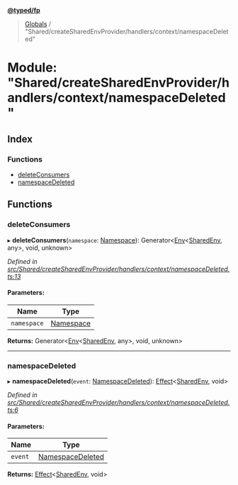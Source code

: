 **[@typed/fp](../README.md)**

> [Globals](../globals.md) / "Shared/createSharedEnvProvider/handlers/context/namespaceDeleted"

# Module: "Shared/createSharedEnvProvider/handlers/context/namespaceDeleted"

## Index

### Functions

* [deleteConsumers](_shared_createsharedenvprovider_handlers_context_namespacedeleted_.md#deleteconsumers)
* [namespaceDeleted](_shared_createsharedenvprovider_handlers_context_namespacedeleted_.md#namespacedeleted)

## Functions

### deleteConsumers

▸ **deleteConsumers**(`namespace`: [Namespace](_shared_core_model_namespace_.namespace.md)): Generator\<[Env](_effect_effect_.md#env)\<[SharedEnv](../interfaces/_shared_core_services_sharedenv_.sharedenv.md), any>, void, unknown>

*Defined in [src/Shared/createSharedEnvProvider/handlers/context/namespaceDeleted.ts:13](https://github.com/TylorS/typed-fp/blob/f129829/src/Shared/createSharedEnvProvider/handlers/context/namespaceDeleted.ts#L13)*

#### Parameters:

Name | Type |
------ | ------ |
`namespace` | [Namespace](_shared_core_model_namespace_.namespace.md) |

**Returns:** Generator\<[Env](_effect_effect_.md#env)\<[SharedEnv](../interfaces/_shared_core_services_sharedenv_.sharedenv.md), any>, void, unknown>

___

### namespaceDeleted

▸ **namespaceDeleted**(`event`: [NamespaceDeleted](_shared_core_events_namespaceevent_.namespacedeleted.md)): [Effect](_effect_effect_.effect.md)\<[SharedEnv](../interfaces/_shared_core_services_sharedenv_.sharedenv.md), void>

*Defined in [src/Shared/createSharedEnvProvider/handlers/context/namespaceDeleted.ts:6](https://github.com/TylorS/typed-fp/blob/f129829/src/Shared/createSharedEnvProvider/handlers/context/namespaceDeleted.ts#L6)*

#### Parameters:

Name | Type |
------ | ------ |
`event` | [NamespaceDeleted](_shared_core_events_namespaceevent_.namespacedeleted.md) |

**Returns:** [Effect](_effect_effect_.effect.md)\<[SharedEnv](../interfaces/_shared_core_services_sharedenv_.sharedenv.md), void>
